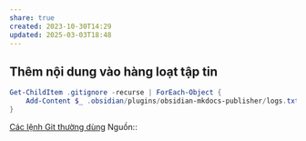```yaml
---
share: true
created: 2023-10-30T14:29
updated: 2025-03-03T18:48
---
```

## Thêm nội dung vào hàng loạt tập tin
```PowerShell
Get-ChildItem .gitignore -recurse | ForEach-Object { 
    Add-Content $_ .obsidian/plugins/obsidian-mkdocs-publisher/logs.txt
}
```

[Các lệnh Git thường dùng](../%C4%90%E1%BB%93ng%20b%E1%BB%99,%20sao%20l%C6%B0u/Git/C%C3%A1c%20l%E1%BB%87nh%20Git%20th%C6%B0%E1%BB%9Dng%20d%C3%B9ng.md)
Nguồn:: 